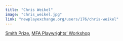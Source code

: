 ```yaml
---
title: "Chris Weikel"
image: "chris_weikel.jpg"
link: "newplayexchange.org/users/176/chris-weikel"
---
```


[Smith Prize](/programs/commissions), [MFA Playwrights’ Workshop](/programs/mfa-playwrights-workshop)
